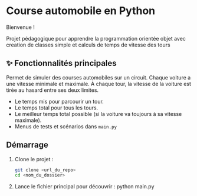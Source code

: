 # Course automobile  en Python

Bienvenue  !  

Projet pédagogique pour apprendre la programmation orientée objet avec creation de classes simple et  calculs de temps de vitesse des tours




## ✨ Fonctionnalités principales
Permet de simuler des courses automobiles sur un circuit.
Chaque voiture a une vitesse minimale et maximale. À chaque tour, la vitesse de la voiture est tirée au hasard entre ses deux limites.
- Le temps mis pour parcourir un tour.
- Le temps total pour tous les tours.
- Le meilleur temps total possible (si la voiture va toujours à sa vitesse maximale).
- Menus de tests et scénarios dans `main.py`


## Démarrage

1. Clone le projet :
   ```bash
   git clone <url_du_repo>
   cd <nom_du_dossier>
2. Lance le fichier principal pour découvrir :
   python main.py
